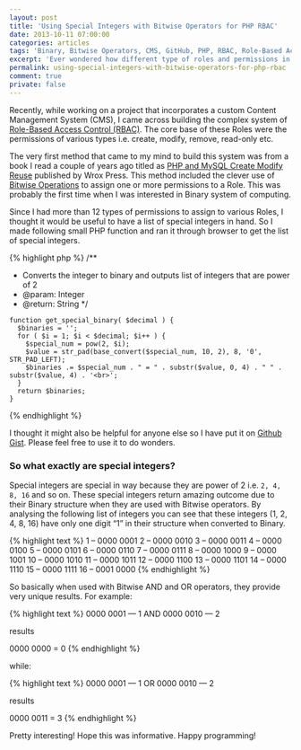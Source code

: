 ```yaml
---
layout: post
title: 'Using Special Integers with Bitwise Operators for PHP RBAC'
date: 2013-10-11 07:00:00
categories: articles
tags: 'Binary, Bitwise Operators, CMS, GitHub, PHP, RBAC, Role-Based Access Control'
excerpt: 'Ever wondered how different type of roles and permissions in a system are handled? Well, using bitwise operators can be one of the methods. But this article is more about getting a list of required integers that would make Bitwise operator work properly.'
permalink: using-special-integers-with-bitwise-operators-for-php-rbac
comment: true
private: false
---
```


Recently, while working on a project that incorporates a custom Content Management System (CMS), I came across building the complex system of [Role-Based Access Control (RBAC)](http://en.wikipedia.org/wiki/RBAC). The core base of these Roles were the permissions of various types i.e. create, modify, remove, read-only etc.

The very first method that came to my mind to build this system was from a book I read a couple of years ago titled as [PHP and MySQL Create Modify Reuse](http://www.wrox.com/WileyCDA/WroxTitle/productCd-0470192429.html) published by Wrox Press. This method included the clever use of [Bitwise Operations](http://en.wikipedia.org/wiki/Bitwise_operation) to assign one or more permissions to a Role. This was probably the first time when I was interested in Binary system of computing.

Since I had more than 12 types of permissions to assign to various Roles, I thought it would be useful to have a list of special integers in hand. So I made following small PHP function and ran it through browser to get the list of special integers.

{% highlight php %}
  /**
   * Converts the integer to binary and outputs list of integers that are power of 2
   * @param: Integer
   * @return: String
   */

    function get_special_binary( $decimal ) {
      $binaries = '';
      for ( $i = 1; $i < $decimal; $i++ ) {
      	$special_num = pow(2, $i);
      	$value = str_pad(base_convert($special_num, 10, 2), 8, '0', STR_PAD_LEFT);
        $binaries .= $special_num . " = " . substr($value, 0, 4) . " " . substr($value, 4) . '<br>';
      }
      return $binaries;
    }
{% endhighlight %}

I thought it might also be helpful for anyone else so I have put it on [Github Gist](https://gist.github.com/jabranr/7406258). Please feel free to use it to do wonders.

### So what exactly are special integers?

Special integers are special in way because they are power of 2 i.e. `2, 4, 8, 16` and so on. These special integers return amazing outcome due to their Binary structure when they are used with Bitwise operators. By analysing the following list of integers you can see that these integers (1, 2, 4, 8, 16) have only one digit “1” in their structure when converted to Binary.

{% highlight text %}
 1 – 0000 0001
 2 – 0000 0010
 3 – 0000 0011
 4 – 0000 0100
 5 – 0000 0101
 6 – 0000 0110
 7 – 0000 0111
 8 – 0000 1000
 9 – 0000 1001
10 – 0000 1010
11 – 0000 1011
12 – 0000 1100
13 – 0000 1101
14 – 0000 1110
15 – 0000 1111
16 – 0001 0000
{% endhighlight %}

So basically when used with Bitwise AND and OR operators, they provide very unique results. For example:

{% highlight text %}
0000 0001 — 1
AND
0000 0010 — 2

results

0000 0000 = 0
{% endhighlight %}

while:

{% highlight text %}
0000 0001 — 1
OR
0000 0010 — 2

results

0000 0011 = 3
{% endhighlight %}

Pretty interesting! Hope this was informative. Happy programming!